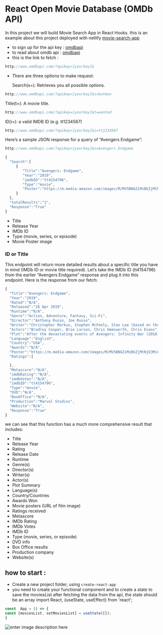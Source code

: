 # React Open Movie Database  (OMDb API)
In this project we will build Movie Search App in React Hooks.
this is an example about this project deployed with netlify 
[movie-search-app](https://compassionate-stonebraker-36a5b5.netlify.app/)
- to sign up for the api key : [omdbapi](https://www.omdbapi.com/apikey.aspx)
- to read about omdb api : [omdbapi](http://www.omdbapi.com/)
- this is the link to fetch : 
```javascript
http://www.omdbapi.com/?apikey=[yourkey]&
```
- There are three options to make request:
 
  Search(s=): Retrieves you all possible options.
  
```javascript
http://www.omdbapi.com/?apikey=[yourkey]&s=batman
```
 Title(t=): A movie title.
 ```javascript
http://www.omdbapi.com/?apikey=[yourkey]&t=wanted
```
ID(i=): a valid IMDB ID (e.g. tt1234567)
 ```javascript
http://www.omdbapi.com/?apikey=[yourkey]&i=tt1234567
```
Here’s a sample JSON response for a query of “Avengers Endgame”:
```javascript
http://www.omdbapi.com/?apikey=[yourkey]&s=Avengers Endgame
```
 ```javascript
 {  
   "Search":[  
      {  
         "Title":"Avengers: Endgame",
         "Year":"2019",
         "imdbID":"tt4154796",
         "Type":"movie",
         "Poster":"https://m.media-amazon.com/images/M/MV5BNGZiMzBkZjMtNjE3Mi00MWNlLWIyYjItYTk3MjY0Yjg5ODZkXkEyXkFqcGdeQXVyNDg4NjY5OTQ@._V1_SX300.jpg"
      }
   ],
   "totalResults":"1",
   "Response":"True"
}
 ```
 -   Title
-   Release Year
-   IMDb ID
-   Type (movie, series, or episode)
-   Movie Poster image

 ### ID or Title
 This endpoint will return more detailed results about a specific title you have in mind (IMDb ID or movie title required).
 Let’s take the IMDb ID (tt4154796) from the earlier “Avengers Endgame” response and plug it into this endpoint. Here is the response from our fetch:
 ```javascript
 {  
   "Title":"Avengers: Endgame",
   "Year":"2019",
   "Rated":"N/A",
   "Released":"26 Apr 2019",
   "Runtime":"N/A",
   "Genre":"Action, Adventure, Fantasy, Sci-Fi",
   "Director":"Anthony Russo, Joe Russo",
   "Writer":"Christopher Markus, Stephen McFeely, Stan Lee (based on the Marvel comics by), Jack Kirby (based on the Marvel comics by), Jim Starlin (comic book)",
   "Actors":"Bradley Cooper, Brie Larson, Chris Hemsworth, Chris Evans",
   "Plot":"After the devastating events of Avengers: Infinity War (2018), the universe is in ruins. With the help of remaining allies, the Avengers assemble once more in order to undo Thanos' actions and restore order to the universe.",
   "Language":"English",
   "Country":"USA",
   "Awards":"N/A",
   "Poster":"https://m.media-amazon.com/images/M/MV5BNGZiMzBkZjMtNjE3Mi00MWNlLWIyYjItYTk3MjY0Yjg5ODZkXkEyXkFqcGdeQXVyNDg4NjY5OTQ@._V1_SX300.jpg",
   "Ratings":[  

   ],
   "Metascore":"N/A",
   "imdbRating":"N/A",
   "imdbVotes":"N/A",
   "imdbID":"tt4154796",
   "Type":"movie",
   "DVD":"N/A",
   "BoxOffice":"N/A",
   "Production":"Marvel Studios",
   "Website":"N/A",
   "Response":"True"
}
 
  ```
  we can see that this function has a much more comprehensive result that includes:
  -   Title
-   Release Year
-   Rating
-   Release Date
-   Runtime
-   Genre(s)
-   Director(s)
-   Writer(s)
-   Actor(s)
-   Plot Summary
-   Language(s)
-   Country/Countries
-   Awards Won
-   Movie posters (URL of film image)
-   Ratings received
-   Metascore
-   IMDb Rating
-   IMDb Votes
-   IMDb ID
-   Type (movie, series, or episode)
-   DVD info
-   Box Office results
-   Production company
-   Website(s)
  
 

## how to start : 
- Create a new project folder, using `create-react-app`
- you need to create your functional component and to create a state to save the moviesList after fetching the data from the api, the state should be an array
import  React, {useState, useEffect} from  'react';
 ```javascript
const  App = () => {
const [moviesList, setMoviesList] = useState([]);
}
 ```
![enter image description here](https://drscdn.500px.org/photo/1021917306/m=900/v2?sig=2c4b4b9b6f9005ccb25a5794a89d97243f12ac6bc9fa22eb393a664c0e9c52fe)
